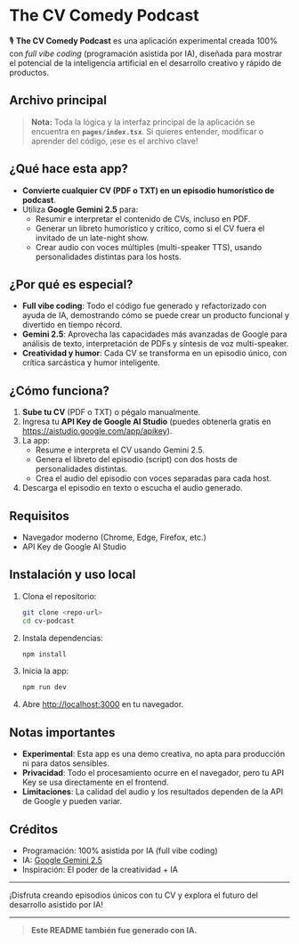 # The CV Comedy Podcast

🎙️ **The CV Comedy Podcast** es una aplicación experimental creada 100% con *full vibe coding* (programación asistida por IA), diseñada para mostrar el potencial de la inteligencia artificial en el desarrollo creativo y rápido de productos.

## Archivo principal

> **Nota:** Toda la lógica y la interfaz principal de la aplicación se encuentra en **`pages/index.tsx`**. Si quieres entender, modificar o aprender del código, ¡ese es el archivo clave!

## ¿Qué hace esta app?

- **Convierte cualquier CV (PDF o TXT) en un episodio humorístico de podcast**.
- Utiliza **Google Gemini 2.5** para:
  - Resumir e interpretar el contenido de CVs, incluso en PDF.
  - Generar un libreto humorístico y crítico, como si el CV fuera el invitado de un late-night show.
  - Crear audio con voces múltiples (multi-speaker TTS), usando personalidades distintas para los hosts.

## ¿Por qué es especial?

- **Full vibe coding**: Todo el código fue generado y refactorizado con ayuda de IA, demostrando cómo se puede crear un producto funcional y divertido en tiempo récord.
- **Gemini 2.5**: Aprovecha las capacidades más avanzadas de Google para análisis de texto, interpretación de PDFs y síntesis de voz multi-speaker.
- **Creatividad y humor**: Cada CV se transforma en un episodio único, con crítica sarcástica y humor inteligente.

## ¿Cómo funciona?

1. **Sube tu CV** (PDF o TXT) o pégalo manualmente.
2. Ingresa tu **API Key de Google AI Studio** (puedes obtenerla gratis en https://aistudio.google.com/app/apikey).
3. La app:
   - Resume e interpreta el CV usando Gemini 2.5.
   - Genera el libreto del episodio (script) con dos hosts de personalidades distintas.
   - Crea el audio del episodio con voces separadas para cada host.
4. Descarga el episodio en texto o escucha el audio generado.

## Requisitos

- Navegador moderno (Chrome, Edge, Firefox, etc.)
- API Key de Google AI Studio

## Instalación y uso local

1. Clona el repositorio:
   ```bash
   git clone <repo-url>
   cd cv-podcast
   ```
2. Instala dependencias:
   ```bash
   npm install
   ```
3. Inicia la app:
   ```bash
   npm run dev
   ```
4. Abre [http://localhost:3000](http://localhost:3000) en tu navegador.

## Notas importantes

- **Experimental**: Esta app es una demo creativa, no apta para producción ni para datos sensibles.
- **Privacidad**: Todo el procesamiento ocurre en el navegador, pero tu API Key se usa directamente en el frontend.
- **Limitaciones**: La calidad del audio y los resultados dependen de la API de Google y pueden variar.

## Créditos

- Programación: 100% asistida por IA (full vibe coding)
- IA: [Google Gemini 2.5](https://aistudio.google.com/)
- Inspiración: El poder de la creatividad + IA

---

¡Disfruta creando episodios únicos con tu CV y explora el futuro del desarrollo asistido por IA!

---

> **Este README también fue generado con IA.**
